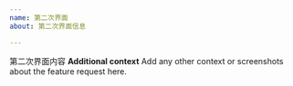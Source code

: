 ```yaml
---
name: 第二次界面
about: 第二次界面信息

---
```


第二次界面内容
**Additional context**
Add any other context or screenshots about the feature request here.

